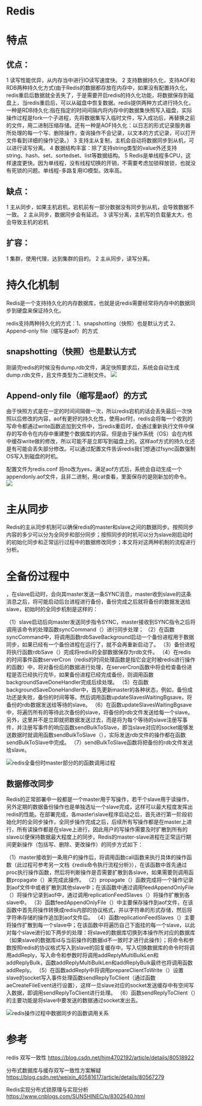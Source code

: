 Redis
=======

# 特点
## 优点：
1 读写性能优异，从内存当中进行IO读写速度快。
2 支持数据持久化，支持AOF和RDB两种持久化方式(由于Redis的数据都存放在内存中，如果没有配置持久化，redis重启后数据就全丢失了，于是需要开启redis的持久化功能，将数据保存到磁 盘上，当redis重启后，可以从磁盘中恢复数据。redis提供两种方式进行持久化，一种是RDB持久化:指在指定的时间间隔内将内存中的数据集快照写入磁盘，实际操作过程是fork一个子进程，先将数据集写入临时文件，写入成功后，再替换之前的文件，用二进制压缩存储。还有一种是AOF持久化：以日志的形式记录服务器所处理的每一个写、删除操作，查询操作不会记录，以文本的方式记录，可以打开文件看到详细的操作记录。）
3 支持主从复制，主机会自动将数据同步到从机，可以进行读写分离。
4 数据结构丰富：除了支持string类型的value外还支持string、hash、set、sortedset、list等数据结构。
5 Redis是单线程多CPU，这样速度更快。因为单线程，没有线程切换的开销，不需要考虑加锁释放锁，也就没有死锁的问题。单线程-多路复用IO模型。效率高。

## 缺点：
1 主从同步，如果主机宕机，宕机前有一部分数据没有同步到从机，会导致数据不一致。
2 主从同步，数据同步会有延迟。
3 读写分离，主机写的负载量太大，也会导致主机的宕机

## 扩容：
1 集群，使用代理，达到集群的目的。
2 主从同步，读写分离。

# 持久化机制
Redis是一个支持持久化的内存数据库，也就是说redis需要经常将内存中的数据同步到硬盘来保证持久化。

redis支持两种持久化的方式：1、snapshotting（快照）也是默认方式  2、Append-only file（缩写是aof）的方式

## snapshotting（快照）也是默认方式
刚装完redis的时候没有dump.rdb文件，满足快照要求后，系统会自动生成dump.rdb文件，且文件类型为二进制文件。
![](/images/2018/11/redis-basic02.png)

## Append-only file（缩写是aof）的方式
由于快照方式是在一定的时间间隔做一次，所以redis宕机的话会丢失最后一次快照以后修改的内容，aof有更好的持久化性，使用aof时，redis会将每一个收到的写命令都通过write函数追加到文件中，当redis重启时，会通过重新执行文件中保存的写命令在内存中重建整个数据库的内容。但是由于操作系统（OS）会在内核中缓存write做的修改，所以可能不是立即写到磁盘上的。这样aof方式的持久化还是有可能会丢失部分修改。可以通过配置文件告诉redis我们想通过fsync函数强制OS写入到磁盘的时机。

配置文件为redis.conf
将no改为yes，满足aof方式后，系统会自动生成一个appendonly.aof文件，且非二进制，用cat查看，里面保存的是刚新加的命令。
![](/images/2018/11/redis-basic01.png)

# 主从同步
Redis的主从同步机制可以确保redis的master和slave之间的数据同步。按照同步内容的多少可以分为全同步和部分同步；按照同步的时机可以分为slave刚启动时的初始化同步和正常运行过程中的数据修改同步；本文将对这两种机制的流程进行分析。

# 全备份过程中
，在slave启动时，会向其master发送一条SYNC消息，master收到slave的这条消息之后，将可能启动后台进程进行备份，备份完成之后就将备份的数据发送给slave，初始时的全同步机制是这样的：

（1）slave启动后向master发送同步指令SYNC，master接收到SYNC指令之后将调用该命令的处理函数syncCommand（）进行同步处理；
（2）在函数syncCommand中，将调用函数rdbSaveBackground启动一个备份进程用于数据同步，如果已经有一个备份进程在运行了，就不会再重新启动了。
（3）备份进程将执行函数rdbSave（）完成将redis的全部数据保存为rdb文件。
（4）在redis的时间事件函数serverCron（redis的时间处理函数是指它会定时被redis进行操作的函数）中，将对备份后的数据进行处理，在serverCron函数中将会检查备份进程是否已经执行完毕，如果备份进程已经完成备份，则调用函数backgroundSaveDoneHandler完成后续处理。
（5）在函数backgroundSaveDoneHandler中，首先更新master的各种状态，例如，备份成功还是失败，备份的时间等等。然后调用函数updateSlavesWaitingBgsave，将备份的rdb数据发送给等待的slave。
（6）在函数updateSlavesWaitingBgsave中，将遍历所有的等待此次备份的slave，将备份的rdb文件发送给每一个slave。另外，这里并不是立即就把数据发送过去，而是将为每个等待的slave注册写事件，并注册写事件的响应函数sendBulkToSlave，即当slave对应的socket能够发送数据时就调用函数sendBulkToSlave（），实际发送rdb文件的操作都在函数sendBulkToSlave中完成。
（7）sendBulkToSlave函数将把备份的rdb文件发送给slave。

![redis全备份时master部分的的函数调用过程](/images/2018/11/redis-sync01.jpg)

## 数据修改同步
Redis的正常部署中一般都是一个master用于写操作，若干个slave用于读操作，另外定期的数据备份操作也是单独选址一个slave完成，这样可以最大程度发挥出redis的性能。在部署完成，各master\slave程序启动之后，首先进行第一阶段初始化时的全同步操作，全同步操作完成之后，后续所有写操作都是在master上进行，所有读操作都是在slave上进行，因此用户的写操作需要及时扩散到所有的slave以便保持数据最大程度上的同步。Redis的master-slave进程在正常运行期间更新操作（包括写、删除、更改操作）的同步方式如下：

（1）master接收到一条用户的操作后，将调用函数call函数来执行具体的操作函数（此过程可参考另一文档《redis命令执行流程分析》），在该函数中首先通过proc执行操作函数，然后将判断操作是否需要扩散到各slave，如果需要则调用函数propagate（）来完成此操作。
（2）propagate（）函数完成将一个操作记录到aof文件中或者扩散到其他slave中；在该函数中通过调用feedAppendOnlyFile（）将操作记录到aof中，通过调用replicationFeedSlaves（）将操作扩散到各slave中。
（3）函数feedAppendOnlyFile（）中主要保存操作到aof文件，在该函数中首先将操作转换成redis内部的协议格式，并以字符串的形式存储，然后将字符串存储的操作追加到aof文件后。
（4）函数replicationFeedSlaves（）主要将操作扩散到每一个slave中；在该函数中将遍历自己下面挂的每一个slave，以此对每个slave进行如下两步的处理：将slave的数据库切换到本操作所对应的数据库（如果slave的数据库id与当前操作的数据id不一致时才进行此操作）；将命令和参数按照redis的协议格式写入到slave的回复缓存中。写入切换数据库的命令时将调用addReply，写入命令和参数时将调用addReplyMultiBulkLen和addReplyBulk，函数addReplyMultiBulkLen和addReplyBulk最终也将调用函数addReply。
（5）在函数addReply中将调用prepareClientToWrite（）设置slave的socket写入事件处理函数sendReplyToClient（通过函数aeCreateFileEvent进行设置），这样一旦slave对应的socket发送缓存中有空间写入数据，即调用sendReplyToClient进行处理。
（6）函数sendReplyToClient（）的主要功能是将slave中要发送的数据通过socket发出去。

![redis操作过程中数据同步的函数调用关系](/images/2018/11/redis-sync02.jpg)

# 参考

redis 双写一致性
https://blog.csdn.net/hjm4702192/article/details/80518922

分布式数据库与缓存双写一致性方案解疑
https://blog.csdn.net/weixin_40581617/article/details/80567279

Redis实现分布式锁原理与实现分析
https://www.cnblogs.com/SUNSHINEC/p/8302540.html
